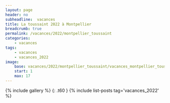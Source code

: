 ```yaml
---
layout: page
header: no
subheadline:  vacances
title: La toussaint 2022 à Montpellier
breadcrumb: true
permalink: /vacances/2022/montpellier_toussaint
categories:
    - vacances
tags:
    - vacances
    - vacances_2022
image:
    base: vacances/2022/montpellier_toussaint/vacances_montpellier_toussaint
    start: 1
    max: 17
---
```

{% include gallery %}
{: .t60 }
{% include list-posts tag='vacances_2022' %}

